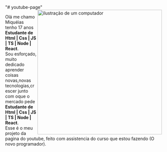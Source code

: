 "# youtube-page"  
<img src="https://ihc.sbc.org.br/2021/wp-content/uploads/2021/08/02-login.png" alt="ilustração de um computador" min-width="400px" max-width="400px" width="400px" align="right">

<p align="left"> 
  Olá me chamo Miquéias tenho 17 anos <strong>Estudante de Html | Css | JS | TS | Node | React</strong>.<br>
  Sou esforçado, muito dedicado aprender coisas novas,novas tecnologias,crescer junto com oque o mercado pede <strong>Estudante de Html | Css | JS | TS | Node | React</strong>.<br>
  Esse é o meu projeto da pagina do youtube, feito com assistencia do curso que estou fazendo (O novo programador).
</p>

